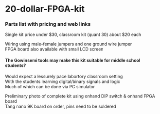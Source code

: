 # 20-dollar-FPGA-kit  
### Parts list with pricing and web links  
Single kit price under $30, classroom kit (quant 30) about $20 each  

Wiring using male-female jumpers and one ground wire jumper  
FPGA board also available with small LCD screen  

#### The Gowinsemi tools may make this kit suitable for middle school students?  
Would expect a lessurely pace labortory classroom setting  
With the students learning digital/binary signals and logic  
Much of which can be done via PC simulator  

Preliminary photo of complete kit using onhand DIP switch & onhand FPGA board  
Tang nano 9K board on order, pins need to be soldered  
